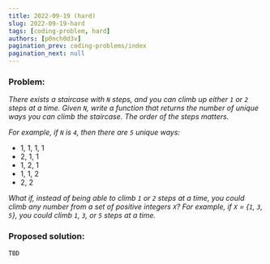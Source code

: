 ```yaml
---
title: 2022-09-19 (hard)
slug: 2022-09-19-hard
tags: [coding-problem, hard]
authors: [p0nch0d3v]
pagination_prev: coding-problems/index
pagination_next: null
---
```

### Problem:
*There exists a staircase with `N` steps, and you can climb up either `1` or `2` steps at a time. Given `N`, write a function that returns the number of unique ways you can climb the staircase. The order of the steps matters.*

*For example, if `N` is `4`, then there are `5` unique ways:*

- 1, 1, 1, 1
- 2, 1, 1
- 1, 2, 1
- 1, 1, 2
- 2, 2

*What if, instead of being able to climb `1` or `2` steps at a time, you could climb any number from a set of positive integers `X`? For example, if `X` = {`1`, `3`, `5`}, you could climb `1`, `3`, or `5` steps at a time.*

### Proposed solution:
```TBD```

